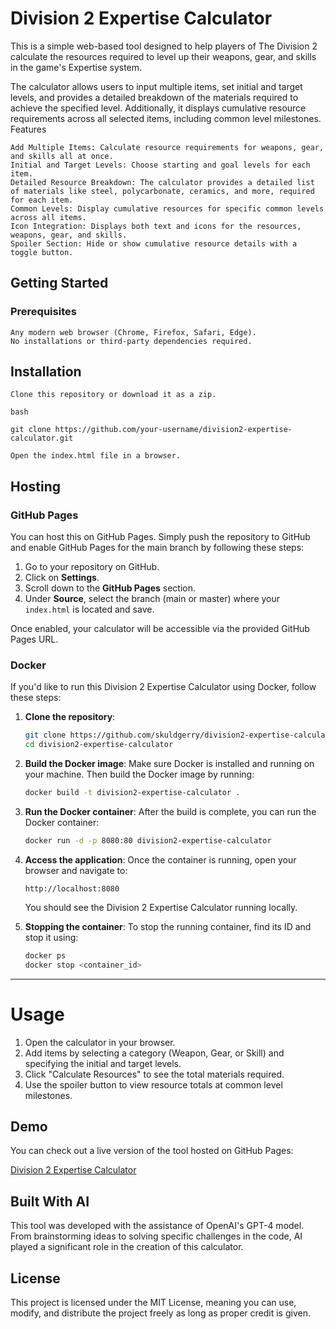 # Division 2 Expertise Calculator

This is a simple web-based tool designed to help players of The Division 2 calculate the resources required to level up their weapons, gear, and skills in the game's Expertise system.

The calculator allows users to input multiple items, set initial and target levels, and provides a detailed breakdown of the materials required to achieve the specified level. Additionally, it displays cumulative resource requirements across all selected items, including common level milestones.
Features

    Add Multiple Items: Calculate resource requirements for weapons, gear, and skills all at once.
    Initial and Target Levels: Choose starting and goal levels for each item.
    Detailed Resource Breakdown: The calculator provides a detailed list of materials like steel, polycarbonate, ceramics, and more, required for each item.
    Common Levels: Display cumulative resources for specific common levels across all items.
    Icon Integration: Displays both text and icons for the resources, weapons, gear, and skills.
    Spoiler Section: Hide or show cumulative resource details with a toggle button.

## Getting Started
### Prerequisites

    Any modern web browser (Chrome, Firefox, Safari, Edge).
    No installations or third-party dependencies required.

## Installation

    Clone this repository or download it as a zip.

    bash

    git clone https://github.com/your-username/division2-expertise-calculator.git

    Open the index.html file in a browser.

## Hosting

### GitHub Pages

You can host this on GitHub Pages. Simply push the repository to GitHub and enable GitHub Pages for the main branch by following these steps:

1. Go to your repository on GitHub.
2. Click on **Settings**.
3. Scroll down to the **GitHub Pages** section.
4. Under **Source**, select the branch (main or master) where your `index.html` is located and save.

Once enabled, your calculator will be accessible via the provided GitHub Pages URL.

### Docker

If you'd like to run this Division 2 Expertise Calculator using Docker, follow these steps:

1. **Clone the repository**:
    ```bash
    git clone https://github.com/skuldgerry/division2-expertise-calculator.git
    cd division2-expertise-calculator
    ```

2. **Build the Docker image**:
    Make sure Docker is installed and running on your machine. Then build the Docker image by running:
    ```bash
    docker build -t division2-expertise-calculator .
    ```

3. **Run the Docker container**:
    After the build is complete, you can run the Docker container:
    ```bash
    docker run -d -p 8080:80 division2-expertise-calculator
    ```

4. **Access the application**:
    Once the container is running, open your browser and navigate to:
    ```
    http://localhost:8080
    ```
    You should see the Division 2 Expertise Calculator running locally.

5. **Stopping the container**:
    To stop the running container, find its ID and stop it using:
    ```bash
    docker ps
    docker stop <container_id>
    ```

---


# Usage

1. Open the calculator in your browser.
2. Add items by selecting a category (Weapon, Gear, or Skill) and specifying the initial and target levels.
3. Click "Calculate Resources" to see the total materials required.
4. Use the spoiler button to view resource totals at common level milestones.

## Demo

You can check out a live version of the tool hosted on GitHub Pages:

[Division 2 Expertise Calculator](https://skuldgerry.github.io/division2-expertise-calculator/)

## Built With AI

This tool was developed with the assistance of OpenAI's GPT-4 model. From brainstorming ideas to solving specific challenges in the code, AI played a significant role in the creation of this calculator.

## License

This project is licensed under the MIT License, meaning you can use, modify, and distribute the project freely as long as proper credit is given.
